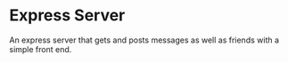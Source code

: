 # Express Server

An express server that gets and posts messages as well as friends with a simple front end.
